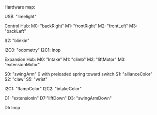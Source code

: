 Hardware map:

USB:
"limelight"

Control Hub:
M0: "backRight"
M1: "frontRight"
M2: "frontLeft"
M3: "backLeft"


S2: "blinkin"


I2C0: "odometry"
I2C1: inop

Expansion Hub:
M0: "Intake"
M1: "climb"
M2: "liftMotor"
M3: "extensionMotor"


S0: "swingArm" 0 with preloaded spring toward switch
S1: "allianceColor"
S2: "claw'
S5: "wrist"


I2C1: "RampColor"
I2C2: "intakeColor"

D1: "extensionIn"
D7:"liftDown"
D3: "swingArmDown"

D5 Inop